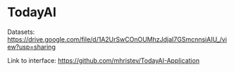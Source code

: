 # TodayAI

Datasets: https://drive.google.com/file/d/1A2UrSwCOnOUMhzJdjaI7GSmcnnsiAIU_/view?usp=sharing

Link to interface: https://github.com/mhristev/TodayAI-Application
